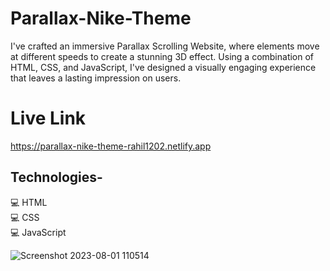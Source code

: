 # Parallax-Nike-Theme

I've crafted an immersive Parallax Scrolling Website, where elements move at different speeds to create a stunning 3D effect. Using a combination of HTML, CSS, and JavaScript, I've designed a visually engaging experience that leaves a lasting impression on users.

# Live Link

https://parallax-nike-theme-rahil1202.netlify.app


## Technologies-

💻 HTML <br>
💻 CSS  <br>
💻 JavaScript


![Screenshot 2023-08-01 110514](https://github.com/rahil1202/parallax/assets/104057403/304d37bf-f7f7-4c2e-9cd5-cffbc783d195)
